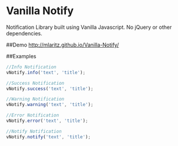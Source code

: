 Vanilla Notify
==============

Notification Library built using Vanilla Javascript.  No jQuery or other dependencies.

##Demo
http://mlaritz.github.io/Vanilla-Notify/

##Examples
```javascript
//Info Notification
vNotify.info('text', 'title');

//Success Notification
vNotify.success('text', 'title');

//Warning Notification
vNotify.warning('text', 'title');

//Error Notification
vNotify.error('text', 'title');

//Notify Notification
vNotify.notify('text', 'title');
```
